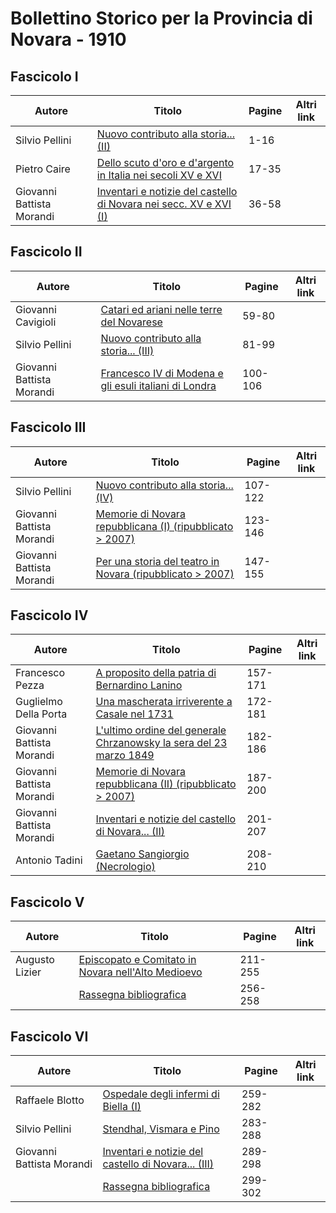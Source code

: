 # Bollettino Storico per la Provincia di Novara - 1910

## Fascicolo I

| Autore                    | Titolo                                                                                                                 | Pagine | Altri link |
|---------------------------|------------------------------------------------------------------------------------------------------------------------|--------|------------|
| Silvio Pellini            | [Nuovo contributo alla storia... (II)](https://en.calameo.com/read/00726073526a1d5317801)                              | 1-16   |            |
| Pietro Caire              | [Dello scuto d'oro e d'argento in Italia nei secoli XV e XVI](https://en.calameo.com/read/00726073526a1d5317801)       | 17-35  |            |
| Giovanni Battista Morandi | [Inventari e notizie del castello di Novara nei secc. XV e XVI (I)](https://en.calameo.com/read/00726073526a1d5317801) | 36-58  |            |

## Fascicolo II

| Autore                    | Titolo                                                                                                     | Pagine  | Altri link |
|---------------------------|------------------------------------------------------------------------------------------------------------|---------|------------|
| Giovanni Cavigioli        | [Catari ed ariani nelle terre del Novarese](https://en.calameo.com/read/0072607359ef0954934c8)             | 59-80   |            |
| Silvio Pellini            | [Nuovo contributo alla storia... (III)](https://en.calameo.com/read/0072607359ef0954934c8)                 | 81-99   |            |
| Giovanni Battista Morandi | [Francesco IV di Modena e gli esuli italiani di Londra](https://en.calameo.com/read/0072607359ef0954934c8) | 100-106 |            |

## Fascicolo III

| Autore                    | Titolo                                                                                                         | Pagine  | Altri link |
|---------------------------|----------------------------------------------------------------------------------------------------------------|---------|------------|
| Silvio Pellini            | [Nuovo contributo alla storia... (IV)](https://en.calameo.com/read/0072607354b9f5b0e2e7f)                      | 107-122 |            |
| Giovanni Battista Morandi | [Memorie di Novara repubblicana (I) (ripubblicato > 2007)](https://en.calameo.com/read/0072607354b9f5b0e2e7f)  | 123-146 |            |
| Giovanni Battista Morandi | [Per una storia del teatro in Novara (ripubblicato > 2007)](https://en.calameo.com/read/0072607354b9f5b0e2e7f) | 147-155 |            |

## Fascicolo IV

| Autore                    | Titolo                                                                                                                  | Pagine  | Altri link |
|---------------------------|-------------------------------------------------------------------------------------------------------------------------|---------|------------|
| Francesco Pezza           | [A proposito della patria di Bernardino Lanino](https://en.calameo.com/read/00726073539916a900062)                      | 157-171 |            |
| Guglielmo Della Porta     | [Una mascherata irriverente a Casale nel 1731](https://en.calameo.com/read/00726073539916a900062)                       | 172-181 |            |
| Giovanni Battista Morandi | [L'ultimo ordine del generale Chrzanowsky la sera del 23 marzo 1849](https://en.calameo.com/read/00726073539916a900062) | 182-186 |            |
| Giovanni Battista Morandi | [Memorie di Novara repubblicana (II) (ripubblicato > 2007)](https://en.calameo.com/read/00726073539916a900062)          | 187-200 |            |
| Giovanni Battista Morandi | [Inventari e notizie del castello di Novara... (II)](https://en.calameo.com/read/00726073539916a900062)                 | 201-207 |            |
| Antonio Tadini            | [Gaetano Sangiorgio (Necrologio)](https://en.calameo.com/read/00726073539916a900062)                                    | 208-210 |            |

## Fascicolo V

| Autore         | Titolo                                                                                                  | Pagine  | Altri link |
|----------------|---------------------------------------------------------------------------------------------------------|---------|------------|
| Augusto Lizier | [Episcopato e Comitato in Novara nell'Alto Medioevo](https://en.calameo.com/read/007260735ae1a05c14862) | 211-255 |            |
|                | [Rassegna bibliografica](https://en.calameo.com/read/007260735ae1a05c14862)                             | 256-258 |            |

## Fascicolo VI

| Autore                    | Titolo                                                                                                   | Pagine  | Altri link |
|---------------------------|----------------------------------------------------------------------------------------------------------|---------|------------|
| Raffaele Blotto           | [Ospedale degli infermi di Biella (I)](https://en.calameo.com/read/0072607359d62e3108447)                | 259-282 |            |
| Silvio Pellini            | [Stendhal, Vismara e Pino](https://en.calameo.com/read/0072607359d62e3108447)                            | 283-288 |            |
| Giovanni Battista Morandi | [Inventari e notizie del castello di Novara... (III)](https://en.calameo.com/read/0072607359d62e3108447) | 289-298 |            |
|                           | [Rassegna bibliografica](https://en.calameo.com/read/0072607359d62e3108447)                              | 299-302 |            |
